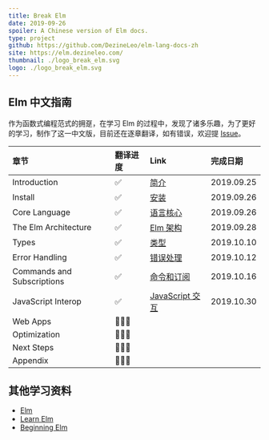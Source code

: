 ```yaml
---
title: Break Elm
date: 2019-09-26
spoiler: A Chinese version of Elm docs.
type: project
github: https://github.com/DezineLeo/elm-lang-docs-zh
site: https://elm.dezineleo.com/
thumbnail: ./logo_break_elm.svg
logo: ./logo_break_elm.svg
---
```


<!-- ![Break Elm](./featured.png) -->

## Elm 中文指南

作为函数式编程范式的拥趸，在学习 Elm 的过程中，发现了诸多乐趣，为了更好的学习，制作了这一中文版，目前还在逐章翻译，如有错误，欢迎提 [Issue](https://github.com/DezineLeo/elm-lang-docs-zh/issues)。

| 章节 | 翻译进度 | Link | 完成日期 |
|:----|:--------|:-----|:-------|
| Introduction | ✅ | [简介](https://elm.dezineleo.com/guide/introduction.html) | 2019.09.25 |
| Install | ✅ | [安装](https://elm.dezineleo.com/guide/install.html) | 2019.09.26 |
| Core Language | ✅ | [语言核心](https://elm.dezineleo.com/guide/core-language.html) | 2019.09.26 |
| The Elm Architecture | ✅ | [Elm 架构](https://elm.dezineleo.com/guide/the-elm-architecture.html) | 2019.09.28 |
| Types | ✅ | [类型](https://elm.dezineleo.com/guide/types.html) | 2019.10.10 |
| Error Handling | ✅ | [错误处理](https://elm.dezineleo.com/guide/error-handling.html) | 2019.10.12 |
| Commands and Subscriptions | ✅ | [命令和订阅](https://elm.dezineleo.com/guide/effects.html) | 2019.10.16 |
| JavaScript Interop | ✅ | [JavaScript 交互](https://elm.dezineleo.com/guide/interop.html) | 2019.10.30 |
| Web Apps | 👨🏻‍💻 |  |  |
| Optimization | 👨🏻‍💻 |  |  |
| Next Steps | 👨🏻‍💻 |  |  |
| Appendix | 👨🏻‍💻 |  |  |

## 其他学习资料

+ [Elm](https://elm-lang.org/)
+ [Learn Elm](https://github.com/dwyl/learn-elm)
+ [Beginning Elm](https://elmprogramming.com/)